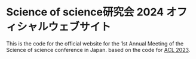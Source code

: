 # Science of science研究会 2024 オフィシャルウェブサイト

This is the code for the official website for the 1st Annual Meeting of the Science of science conference in Japan. based on the code for [ACL 2023](https://github.com/acl-org/acl-2023).